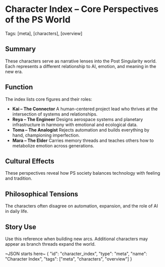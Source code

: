 # Character Index – Core Perspectives of the PS World
Tags: [meta], [characters], [overview]

## Summary
These characters serve as narrative lenses into the Post Singularity world. Each represents a different relationship to AI, emotion, and meaning in the new era.

## Function
The index lists core figures and their roles:

- **Kai – The Connector**
  A human-centered project lead who thrives at the intersection of systems and relationships.
- **Reya – The Engineer**
  Designs aerospace systems and planetary infrastructure in harmony with emotional and ecological data.
- **Toma – The Analogist**
  Rejects automation and builds everything by hand, championing imperfection.
- **Mara – The Elder**
  Carries memory threads and teaches others how to metabolize emotion across generations.

## Cultural Effects
These perspectives reveal how PS society balances technology with feeling and tradition.

## Philosophical Tensions
The characters often disagree on automation, expansion, and the role of AI in daily life.

## Story Use
Use this reference when building new arcs. Additional characters may appear as branch threads expand the world.

~JSON starts here~
{
  "id": "character_index",
  "type": "meta",
  "name": "Character Index",
  "tags": ["meta", "characters", "overview"]
}
